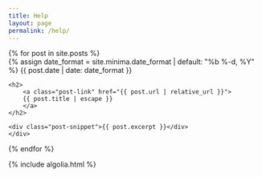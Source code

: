 ```yaml
---
title: Help
layout: page
permalink: /help/
---
```


<div id="search-searchbar"></div>
        
<div class="post-list" id="search-hits">
{% for post in site.posts %}
    <div class="post-item">
    {% assign date_format = site.minima.date_format | default: "%b %-d, %Y" %}
    <span class="post-meta">{{ post.date | date: date_format }}</span>

    <h2>
        <a class="post-link" href="{{ post.url | relative_url }}">
        {{ post.title | escape }}
        </a>
    </h2>

    <div class="post-snippet">{{ post.excerpt }}</div>
    </div>
{% endfor %}
</div>

{% include algolia.html %}